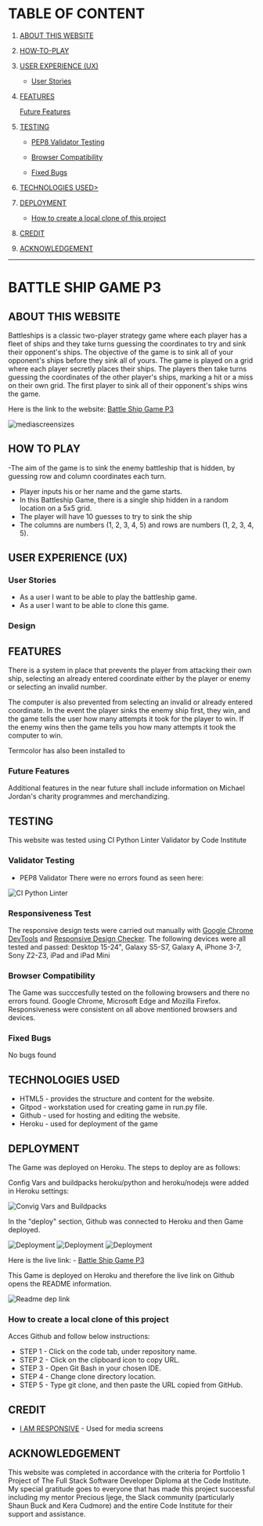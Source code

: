 

# TABLE OF CONTENT

1. <a href= "#about-this-website">ABOUT THIS WEBSITE</a>

2. <a href= "#how-to-play">HOW-TO-PLAY</a>

3. <a href= "#user-experience-ux">USER EXPERIENCE (UX)</a>

    - <a href= "#user-stories">User Stories</a>

4. <a href= "#features">FEATURES</a>

    <a href= "#future-features">Future Features</a>

5. <a href ="#testing">TESTING</a>

    - <a href ="#validator-testing">PEP8 Validator Testing</a> 

    - <a href ="#browser-compatibility">Browser Compatibility</a>

    - <a href ="#fixed-bugs">Fixed Bugs</a>

6. <a href= "#technologies-used">TECHNOLOGIES USED></a>

7. <a href= "#deployment">DEPLOYMENT</a>

    - <a href= "#how-to-create-a-local-clone-of-this-project">How to create a local clone of this project</a>

8. <a href= "#credit">CREDIT</a>

9. <a href= "#acknowledgement">ACKNOWLEDGEMENT</a> 

---


# BATTLE SHIP GAME P3

## ABOUT THIS WEBSITE

Battleships is a classic two-player strategy game where each player has a fleet of ships and they take turns guessing the coordinates to try and sink their opponent's ships. The objective of the game is to sink all of your opponent's ships before they sink all of yours. The game is played on a grid where each player secretly places their ships. The players then take turns guessing the coordinates of the other player's ships, marking a hit or a miss on their own grid. The first player to sink all of their opponent's ships wins the game.


Here is the link to the website: [Battle Ship Game P3](https://battleshipgamep3.herokuapp.com/)


![mediascreensizes](images/battle%20mediascreens.png)

## HOW TO PLAY

-The aim of the game is to sink the enemy battleship that is hidden, by guessing row and column coordinates each turn. 
- Player inputs his or her name and the game starts.
- In this Battleship Game, there is a single ship hidden in a random location on a 5x5 grid. 
- The player will have 10 guesses to try to sink the ship
- The columns are numbers (1, 2, 3, 4, 5) and rows are numbers (1, 2, 3, 4, 5). 

## USER EXPERIENCE (UX)

### User Stories 

- As a user I want to be able to play the battleship game.
- As a user I want to be able to clone this game. 

### Design 

## FEATURES

There is a system in place that prevents the player from attacking their own ship, selecting an already entered coordinate either by the player or enemy or selecting an invalid number. 

The computer is also prevented from selecting an invalid or already entered coordinate. In the event the player sinks the enemy ship first, they win, and the game tells the user how many attempts it took for the player to win. If the enemy wins then the game tells you how many attempts it took the computer to win. 

Termcolor has also been installed to





### Future Features

Additional features in the near future shall include information on Michael Jordan's charity programmes and merchandizing. 

## TESTING

This website was tested using CI Python Linter Validator by Code Institute 

### Validator Testing 

- PEP8 Validator 
There were no errors found as seen here: 

![CI Python Linter](images/PEP8.png)

### Responsiveness Test

The responsive design tests were carried out manually with [Google Chrome DevTools](https://developer.chrome.com/docs/devtools/) and [Responsive Design Checker](https://www.responsivedesignchecker.com/). 
The following devices were all tested and passed: Desktop 15-24", Galaxy S5-S7, Galaxy A, iPhone 3-7, Sony Z2-Z3, iPad and iPad Mini

### Browser Compatibility

The Game was succcesfully tested on the following browsers and there no errors found. Google Chrome, Microsoft Edge and Mozilla Firefox. Responsiveness were consistent on all above mentioned browsers and devices.

### Fixed Bugs

No bugs found  

## TECHNOLOGIES USED

- HTML5 - provides the structure and content for the website.
- Gitpod - workstation used for creating game in run.py file.
- Github - used for hosting and editing the website.
- Heroku - used for deployment of the game 


## DEPLOYMENT

The Game was deployed on Heroku. The steps to deploy are as follows:

Config Vars and buildpacks heroku/python and heroku/nodejs were added in Heroku settings:

![Convig Vars and Buildpacks](images/buildpacks%20and%20config%20vars.png)

In the "deploy" section, Github was connected to Heroku and then Game deployed.

![Deployment](images/heroku1.png)
![Deployment](images/heroku2.png)
![Deployment](images/heroku3.png)


Here is the live link: - [Battle Ship Game P3](https://yemoalakija.github.io/battleshipgamep3/)

This Game is deployed on Heroku and therefore the live link on Github opens the README information. 

![Readme dep link](images/readme%20dep%20link.png)

### How to create a local clone of this project

Acces Github and follow below instructions:

- STEP 1 - Click on the code tab, under repository name. 
- STEP 2 - Click on the clipboard icon to copy URL. 
- STEP 3 - Open Git Bash in your chosen IDE. 
- STEP 4 - Change clone directory location.
- STEP 5 - Type git clone, and then paste the URL copied from GitHub.

## CREDIT

- [I AM RESPONSIVE](https://amiresponsive.co.uk/) - Used for media screens 


## ACKNOWLEDGEMENT 

This website was completed in accordance with the criteria for Portfolio 1 Project of The Full Stack Software Developer Diploma at the Code Institute. My special gratitude goes to everyone that has made this project successful including my mentor Precious Ijege, the Slack community (particularly Shaun Buck and Kera Cudmore) and the entire Code Institute for their support and assistance. 